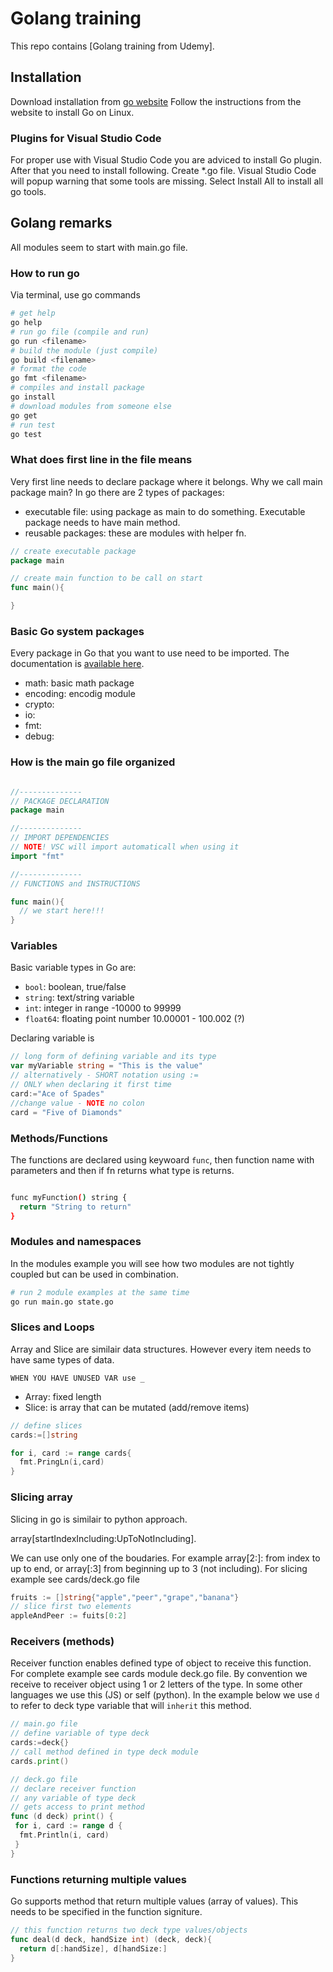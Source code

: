# Golang training

This repo contains [Golang training from Udemy].

## Installation

Download installation from [go website](https://golang.org/doc/install?download=go1.14.4.linux-amd64.tar.gz)
Follow the instructions from the website to install Go on Linux.

### Plugins for Visual Studio Code

For proper use with Visual Studio Code you are adviced to install Go plugin. After that you need to install following.
Create *.go file. Visual Studio Code will popup warning that some tools are missing. Select Install All to install all go tools.

## Golang remarks

All modules seem to start with main.go file.

### How to run go

Via terminal, use go commands

```bash
# get help
go help
# run go file (compile and run)
go run <filename>
# build the module (just compile)
go build <filename>
# format the code
go fmt <filename>
# compiles and install package
go install
# download modules from someone else
go get
# run test
go test
```

### What does first line in the file means

Very first line needs to declare package where it belongs. Why we call main package main?
In go there are 2 types of packages:

- executable file: using package as main to do something. Executable package needs to have main method.
- reusable packages: these are modules with helper fn.

```go
// create executable package
package main

// create main function to be call on start
func main(){

}
```

### Basic Go system packages

Every package in Go that you want to use need to be imported. The documentation is [available here](https://golang.org/pkg/).

- math: basic math package
- encoding: encodig module
- crypto:
- io:
- fmt:
- debug:

### How is the main go file organized

```go

//--------------
// PACKAGE DECLARATION
package main

//--------------
// IMPORT DEPENDENCIES
// NOTE! VSC will import automaticall when using it
import "fmt"

//--------------
// FUNCTIONS and INSTRUCTIONS

func main(){
  // we start here!!!
}

```

### Variables

Basic variable types in Go are:

- `bool`: boolean, true/false
- `string`: text/string variable
- `int`: integer in range -10000 to 99999
- `float64`: floating point number 10.00001 - 100.002 (?)

Declaring variable is

```go
// long form of defining variable and its type
var myVariable string = "This is the value"
// alternatively - SHORT notation using :=
// ONLY when declaring it first time
card:="Ace of Spades"
//change value - NOTE no colon
card = "Five of Diamonds"
```

### Methods/Functions

The functions are declared using keywoard `func`, then function name with parameters and then if fn returns what type is returns.

```bash

func myFunction() string {
  return "String to return"
}

```

### Modules and namespaces

In the modules example you will see how two modules are not tightly coupled but can be used in combination.

```bash
# run 2 module examples at the same time
go run main.go state.go
```

### Slices and Loops

Array and Slice are similair data structures. However every item needs to have same types of data.

`WHEN YOU HAVE UNUSED VAR use _`

- Array: fixed length
- Slice: is array that can be mutated (add/remove items)

```go
// define slices
cards:=[]string

for i, card := range cards{
  fmt.PringLn(i,card)
}

```

### Slicing array

Slicing in go is similair to python approach.

array[startIndexIncluding:UpToNotIncluding].

We can use only one of the boudaries. For example array[2:]: from index to up to end, or array[:3] from beginning up to 3 (not including). For slicing example see cards/deck.go file

```go
fruits := []string{"apple","peer","grape","banana"}
// slice first two elements
appleAndPeer := fuits[0:2]

```

### Receivers (methods)

Receiver function enables defined type of object to receive this function. For complete example see cards module deck.go file.
By convention we receive to receiver object using 1 or 2 letters of the type. In some other languages we use this (JS) or self (python).
In the example below we use `d` to refer to deck type variable that will `inherit` this method.

```go
// main.go file
// define variable of type deck
cards:=deck{}
// call method defined in type deck module
cards.print()

// deck.go file
// declare receiver function
// any variable of type deck
// gets access to print method
func (d deck) print() {
 for i, card := range d {
  fmt.Println(i, card)
 }
}
```

### Functions returning multiple values

Go supports method that return multiple values (array of values). This needs to be specified in the function signiture.

```go
// this function returns two deck type values/objects
func deal(d deck, handSize int) (deck, deck){
  return d[:handSize], d[handSize:]
}

```
